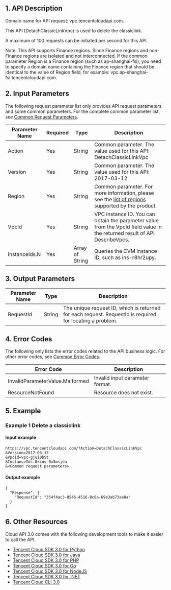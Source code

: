 ## 1. API Description

Domain name for API request: vpc.tencentcloudapi.com.

This API (DetachClassicLinkVpc) is used to delete the classiclink.

A maximum of 100 requests can be initiated per second for this API.

Note: This API supports Finance regions. Since Finance regions and non-Finance regions are isolated and not interconnected. If the common parameter Region is a Finance region (such as ap-shanghai-fsi), you need to specify a domain name containing the Finance region that should be identical to the value of Region field, for example: vpc.ap-shanghai-fsi.tencentcloudapi.com.



## 2. Input Parameters

The following request parameter list only provides API request parameters and some common parameters. For the complete common parameter list, see [Common Request Parameters](/document/api/215/15692).

| Parameter Name | Required | Type | Description |
|---------|---------|---------|---------|
| Action | Yes | String | Common parameter. The value used for this API: DetachClassicLinkVpc |
| Version | Yes |  String | Common parameter. The value used for this API: 2017-03-12 |
| Region | Yes |  String | Common parameter. For more information, please see the [list of regions](/document/api/215/15692#.E5.9C.B0.E5.9F.9F.E5.88.97.E8.A1.A8) supported by the product. |
| VpcId | Yes | String | VPC instance ID. You can obtain the parameter value from the VpcId field value in the returned result of API DescribeVpcs. |
| InstanceIds.N | Yes | Array of String | Queries the CVM instance ID, such as ins-r8hr2upy. |

## 3. Output Parameters

| Parameter Name | Type | Description |
|---------|---------|---------|
| RequestId | String | The unique request ID, which is returned for each request. RequestId is required for locating a problem. |

## 4. Error Codes

The following only lists the error codes related to the API business logic. For other error codes, see [Common Error Codes](/document/api/215/15694#.E5.85.AC.E5.85.B1.E9.94.99.E8.AF.AF.E7.A0.81).

| Error Code | Description |
|---------|---------|
| InvalidParameterValue.Malformed | Invalid input parameter format. |
| ResourceNotFound | Resource does not exist. |

## 5. Example

### Example 1 Delete a classiclink

#### Input example

```
https://vpc.tencentcloudapi.com/?Action=DetachClassicLinkVpc
&Version=2017-03-12
&VpcId=vpc-gjui0b5t
&InstanceIds.0=ins-0x5msjda
&<Common request parameters>
```

#### Output example

```
{
  "Response": {
    "RequestId": "354f4ac3-8546-4516-8c8a-69e3ab73aa8a"
  }
}
```


## 6. Other Resources

Cloud API 3.0 comes with the following development tools to make it easier to call the API.

* [Tencent Cloud SDK 3.0 for Python](https://github.com/TencentCloud/tencentcloud-sdk-python)
* [Tencent Cloud SDK 3.0 for Java](https://github.com/TencentCloud/tencentcloud-sdk-java)
* [Tencent Cloud SDK 3.0 for PHP](https://github.com/TencentCloud/tencentcloud-sdk-php)
* [Tencent Cloud SDK 3.0 for Go](https://github.com/TencentCloud/tencentcloud-sdk-go)
* [Tencent Cloud SDK 3.0 for NodeJS](https://github.com/TencentCloud/tencentcloud-sdk-nodejs)
* [Tencent Cloud SDK 3.0 for .NET](https://github.com/TencentCloud/tencentcloud-sdk-dotnet)
* [Tencent Cloud CLI 3.0](https://cloud.tencent.com/document/product/440/6176)


